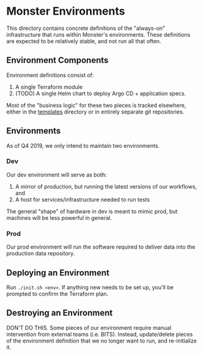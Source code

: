 # Monster Environments

This directory contains concrete definitions of the "always-on" infrastructure
that runs within Monster's environments. These definitions are expected to be
relatively stable, and not run all that often.

## Environment Components

Environment definitions consist of:
1. A single Terraform module
2. (TODO) A single Helm chart to deploy Argo CD + application specs.

Most of the "business logic" for these two pieces is tracked elsewhere, either in
the [templates](../templates) directory or in entirely separate git repositories.

## Environments

As of Q4 2019, we only intend to maintain two environments.

### Dev

Our dev environment will serve as both:
1. A mirror of production, but running the latest versions of our workflows, and
2. A host for services/infrastructure needed to run tests

The general "shape" of hardware in dev is meant to mimic prod, but machines will
be less powerful in general.

### Prod

Our prod environment will run the software required to deliver data into the
production data repository.

## Deploying an Environment

Run `./init.sh <env>`. If anything new needs to be set up, you'll be prompted to
confirm the Terraform plan.

## Destroying an Environment

DON'T DO THIS. Some pieces of our environment require manual intervention from external
teams (i.e. BITS). Instead, update/delete pieces of the environment definition that
we no longer want to run, and re-initialize it.
